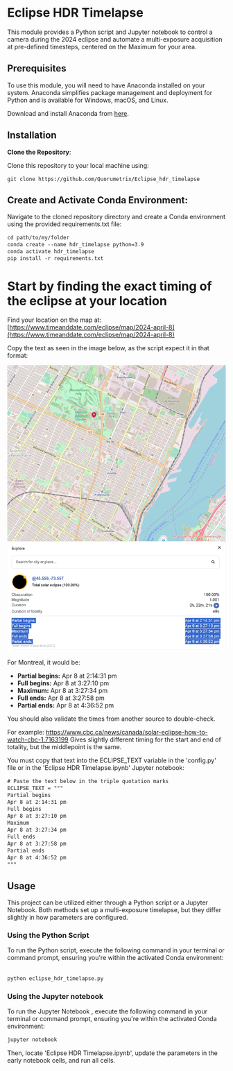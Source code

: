 # Eclipse HDR Timelapse 

This module provides a Python script and Jupyter notebook to control a camera during the 2024 eclipse and automate a multi-exposure acquisition at pre-defined timesteps, centered on the Maximum
for your area. 

## Prerequisites

To use this module, you will need to have Anaconda installed on your system. Anaconda simplifies package management and deployment for Python and is available for Windows, macOS, and Linux.

Download and install Anaconda from [here](https://www.anaconda.com/products/individual).

## Installation

**Clone the Repository**:

Clone this repository to your local machine using:

    git clone https://github.com/Quorumetrix/Eclipse_hdr_timelapse


## Create and Activate Conda Environment:
Navigate to the cloned repository directory and create a Conda environment using the provided requirements.txt file:

    cd path/to/my/folder
    conda create --name hdr_timelapse python=3.9
    conda activate hdr_timelapse
    pip install -r requirements.txt


# Start by finding the exact timing of the eclipse at your location

Find your location on the map at:
[https://www.timeanddate.com/eclipse/map/2024-april-8](https://www.timeanddate.com/eclipse/map/2024-april-8)


Copy the text as seen in the image below, as the script expect it in that format:

![Eclipse Timing](images/Eclipse_Timing.png)

For Montreal, it would be:

- **Partial begins:** Apr 8 at 2:14:31 pm
- **Full begins:** Apr 8 at 3:27:10 pm
- **Maximum:** Apr 8 at 3:27:34 pm
- **Full ends:** Apr 8 at 3:27:58 pm
- **Partial ends:** Apr 8 at 4:36:52 pm

You should also validate the times from another source to double-check. 

For example: 
https://www.cbc.ca/news/canada/solar-eclipse-how-to-watch-cbc-1.7163199
Gives slightly different timing for the start and end of totality, but the middlepoint is the same.


You must copy that text into the ECLIPSE_TEXT variable in the 'config.py' file or in the 'Eclipse HDR Timelapse.ipynb' Jupyter notebook:


```text
# Paste the text below in the triple quotation marks
ECLIPSE_TEXT = """
Partial begins
Apr 8 at 2:14:31 pm
Full begins
Apr 8 at 3:27:10 pm
Maximum
Apr 8 at 3:27:34 pm
Full ends
Apr 8 at 3:27:58 pm
Partial ends
Apr 8 at 4:36:52 pm
"""
```

## Usage

This project can be utilized either through a Python script or a Jupyter Notebook. Both methods set up a multi-exposure timelapse, but they differ slightly in how parameters are configured.

### Using the Python Script

To run the Python script,  execute the following command in your terminal or command prompt, ensuring you're within the activated Conda environment:

```bash

python eclipse_hdr_timelapse.py
```


### Using the Jupyter notebook

To run the Jupyter Notebook ,  execute the following command in your terminal or command prompt, ensuring you're within the activated Conda environment:

```bash
jupyter notebook
```

Then, locate 'Eclipse HDR Timelapse.ipynb', update the parameters in the early notebook cells, and run all cells.